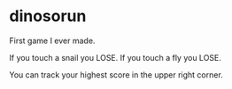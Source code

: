 # dinosorun
First game I ever made.

If you touch a snail you LOSE.
If you touch a fly you LOSE.

You can track your highest score in the upper right corner.
